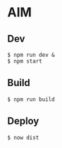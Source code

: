 # AIM

## Dev

```
$ npm run dev &
$ npm start
```

## Build

```
$ npm run build
```

## Deploy

```
$ now dist
```
